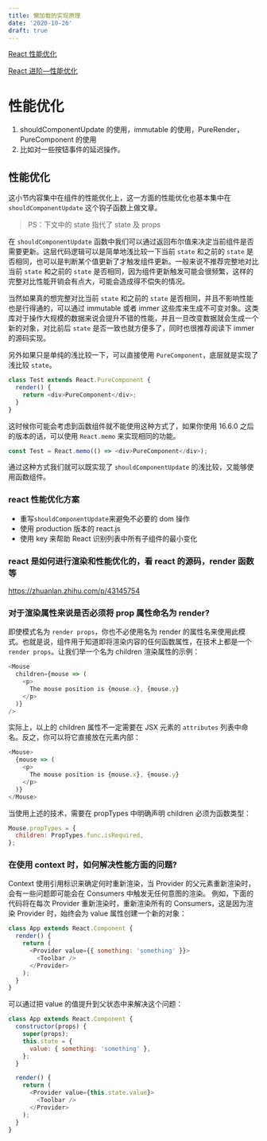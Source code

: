 ```yaml
---
title: 懒加载的实现原理
date: '2020-10-26'
draft: true
---
```


[React 性能优化](https://segmentfault.com/a/1190000006254212)

[React 进阶—性能优化](https://segmentfault.com/a/1190000008925295)

# 性能优化

1. shouldComponentUpdate 的使用，immutable 的使用，PureRender， PureComponent 的使用
2. 比如对一些按钮事件的延迟操作。

## 性能优化

这小节内容集中在组件的性能优化上，这一方面的性能优化也基本集中在 `shouldComponentUpdate` 这个钩子函数上做文章。

> PS：下文中的 state 指代了 state 及 props

在 `shouldComponentUpdate` 函数中我们可以通过返回布尔值来决定当前组件是否需要更新。这层代码逻辑可以是简单地浅比较一下当前 `state` 和之前的 `state` 是否相同，也可以是判断某个值更新了才触发组件更新。一般来说不推荐完整地对比当前 `state` 和之前的 `state` 是否相同，因为组件更新触发可能会很频繁，这样的完整对比性能开销会有点大，可能会造成得不偿失的情况。

当然如果真的想完整对比当前 `state` 和之前的 `state` 是否相同，并且不影响性能也是行得通的，可以通过 immutable 或者 immer 这些库来生成不可变对象。这类库对于操作大规模的数据来说会提升不错的性能，并且一旦改变数据就会生成一个新的对象，对比前后 `state` 是否一致也就方便多了，同时也很推荐阅读下 immer 的源码实现。

另外如果只是单纯的浅比较一下，可以直接使用 `PureComponent`，底层就是实现了浅比较 `state`。

```js
class Test extends React.PureComponent {
  render() {
    return <div>PureComponent</div>;
  }
}
```

这时候你可能会考虑到函数组件就不能使用这种方式了，如果你使用 16.6.0 之后的版本的话，可以使用 `React.memo` 来实现相同的功能。

```js
const Test = React.memo(() => <div>PureComponent</div>);
```

通过这种方式我们就可以既实现了 `shouldComponentUpdate` 的浅比较，又能够使用函数组件。

### react 性能优化方案

- 重写`shouldComponentUpdate`来避免不必要的 dom 操作
- 使用 production 版本的 react.js
- 使用 key 来帮助 React 识别列表中所有子组件的最小变化

### react 是如何进行渲染和性能优化的，看 react 的源码，render 函数等

https://zhuanlan.zhihu.com/p/43145754

### 对于渲染属性来说是否必须将 prop 属性命名为 render?

即使模式名为 `render props`，你也不必使用名为 render 的属性名来使用此模式。也就是说，组件用于知道即将渲染内容的任何函数属性，在技术上都是一个 `render props`。让我们举一个名为 children 渲染属性的示例：

```js
<Mouse
  children={mouse => (
    <p>
      The mouse position is {mouse.x}, {mouse.y}
    </p>
  )}
/>
```

实际上，以上的 children 属性不一定需要在 JSX 元素的 `attributes` 列表中命名。反之，你可以将它直接放在元素内部：

```js
<Mouse>
  {mouse => (
    <p>
      The mouse position is {mouse.x}, {mouse.y}
    </p>
  )}
</Mouse>
```

当使用上述的技术，需要在 propTypes 中明确声明 children 必须为函数类型：

```js
Mouse.propTypes = {
  children: PropTypes.func.isRequired,
};
```

### 在使用 context 时，如何解决性能方面的问题?

Context 使用引用标识来确定何时重新渲染，当 Provider 的父元素重新渲染时，会有一些问题即可能会在 Consumers 中触发无任何意图的渲染。 例如，下面的代码将在每次 Provider 重新渲染时，重新渲染所有的 Consumers，这是因为渲染 Provider 时，始终会为 value 属性创建一个新的对象：

```js
class App extends React.Component {
  render() {
    return (
      <Provider value={{ something: 'something' }}>
        <Toolbar />
      </Provider>
    );
  }
}
```

可以通过把 value 的值提升到父状态中来解决这个问题：

```js
class App extends React.Component {
  constructor(props) {
    super(props);
    this.state = {
      value: { something: 'something' },
    };
  }

  render() {
    return (
      <Provider value={this.state.value}>
        <Toolbar />
      </Provider>
    );
  }
}
```
